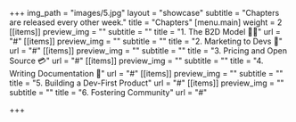 +++
img_path = "images/5.jpg"
layout = "showcase"
subtitle = "Chapters are released every other week."
title = "Chapters"
[menu.main]
weight = 2
[[items]]
preview_img = ""
subtitle = ""
title = "1. The B2D Model 👩‍💻"
url = "#"
[[items]]
preview_img = ""
subtitle = ""
title = "2. Marketing to Devs 📢"
url = "#"
[[items]]
preview_img = ""
subtitle = ""
title = "3. Pricing and Open Source 💳"
url = "#"
[[items]]
preview_img = ""
subtitle = ""
title = "4. Writing Documentation 📄"
url = "#"
[[items]]
preview_img = ""
subtitle = ""
title = "5. Building a Dev-First Product"
url = "#"
[[items]]
preview_img = ""
subtitle = ""
title = "6. Fostering Community"
url = "#"

+++
